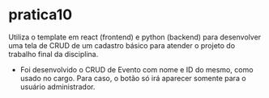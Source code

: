# pratica10
Utiliza o template em react (frontend) e python (backend) para desenvolver uma tela de CRUD  de um cadastro básico para atender o projeto do trabalho final da disciplina. 

- Foi desenvolvido o CRUD de Evento com nome e ID do mesmo, como usado no cargo. Para caso, o botão só irá aparecer somente para o usuário administrador.
